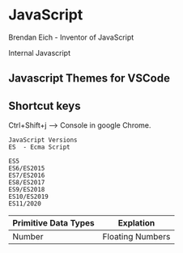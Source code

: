 # JavaScript
Brendan Eich - Inventor of JavaScript
 
Internal Javascript

## Javascript Themes for VSCode

## Shortcut keys
Ctrl+Shift+j --> Console in google Chrome.

```
JavaScript Versions
ES  - Ecma Script

ES5
ES6/ES2015
ES7/ES2016
ES8/ES2017
ES9/ES2018
ES10/ES2019
ES11/2020
```
| Primitive Data Types       |       Explation      |
|----------------------------|----------------------|
| Number | Floating Numbers| Used for Decimals and integers |

